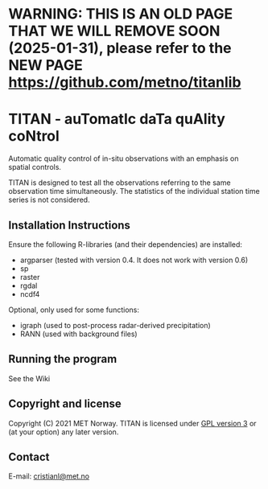 # WARNING: THIS IS AN OLD PAGE THAT WE WILL REMOVE SOON (2025-01-31), please refer to the NEW PAGE https://github.com/metno/titanlib

# TITAN - auTomatIc daTa quAlity coNtrol

Automatic quality control of in-situ observations with an emphasis on spatial controls.

TITAN is designed to test all the observations referring to the same observation time simultaneously.
The statistics of the individual station time series is not considered.

Installation Instructions
-------------------------
Ensure the following R-libraries (and their dependencies) are installed:

   * argparser (tested with version 0.4. It does not work with version 0.6)
   * sp
   * raster
   * rgdal
   * ncdf4

Optional, only used for some functions:
   * igraph (used to post-process radar-derived precipitation)
   * RANN (used with background files)

Running the program
-------------------

See the Wiki 

Copyright and license
---------------------
Copyright (C) 2021 MET Norway. TITAN is licensed under [GPL version 3](https://github.com/metno/TITAN/blob/master/LICENSE) or (at your option) any later version.

Contact
-------
E-mail: cristianl@met.no

